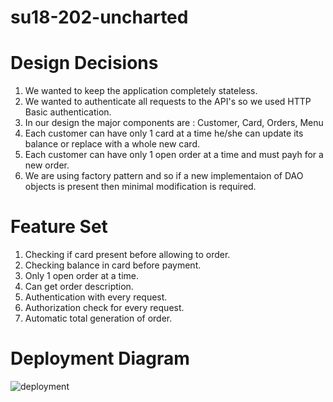 # su18-202-uncharted

# Design Decisions
1. We wanted to keep the application completely stateless.
2. We wanted to authenticate all requests to the API's so we used HTTP Basic authentication.
3. In our design the major components are : Customer, Card, Orders, Menu
4. Each customer can have only 1 card at a time he/she can update its balance or replace with a whole new card.
5. Each customer can have only 1 open order at a time and must payh for a new order.
6. We are using factory pattern and so if a new implementaion of DAO objects is present then minimal modification is required.


# Feature Set
1. Checking if card present before allowing to order.
2. Checking balance in card before payment.
3. Only 1 open order at a time.
4. Can get order description.
5. Authentication with every request.
6. Authorization check for every request.
7. Automatic total generation of order.

# Deployment Diagram
![deployment](https://user-images.githubusercontent.com/31361726/43352273-f6b20cf8-923e-11e8-86ec-5f67e4403ea3.PNG)
